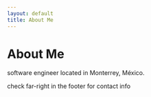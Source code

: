 ```yaml
---
layout: default
title: About Me
---
```


<div class="post">
  <h1 class="pageTitle">About Me</h1>
   <p>software engineer located in Monterrey, México.</p>
   <p>check far-right in the footer for contact info</p>
</div>
